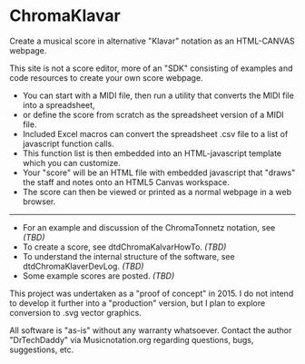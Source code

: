 # ChromaKlavar
Create a musical score in alternative "Klavar" notation as an HTML-CANVAS webpage.

This site is not a score editor, more of an "SDK" consisting of examples and code resources
to create your own score webpage.

- You can start with a MIDI file, then run a utility that converts the MIDI file into a spreadsheet,
- or define the score from scratch as the spreadsheet version of a MIDI file. 
- Included Excel macros can convert the spreadsheet .csv file to a list of javascript function calls.
- This function list is then embedded into an HTML-javascript template which you can customize.
- Your "score"  will be an HTML file with embedded javascript that "draws" the staff and notes onto an HTML5 Canvas workspace.
- The score can then be viewed or printed as a normal webpage in a web browser.
 
 ---
 
- For an example and discussion of the ChromaTonnetz notation, see *(TBD)*
- To create a score, see dtdChromaKalvarHowTo. *(TBD)* 
- To understand the internal structure of the software, see dtdChromaKlaverDevLog. *(TBD)*
- Some example scores are posted. *(TBD)*

This project was undertaken as a "proof of concept" in 2015.
I do not intend to develop it further into a "production"  version,
but I plan to explore conversion to .svg vector graphics.

All software is "as-is" without any warranty whatsoever.
Contact the author "DrTechDaddy" via Musicnotation.org regarding questions, bugs, suggestions, etc.

